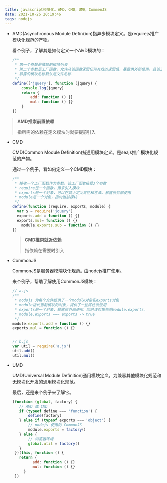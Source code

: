 ```yaml
---
title: javascript模块化。AMD，CMD，UMD，CommenJS
date: 2021-10-26 20:19:46
tags: nodejs
---
```


* AMD(Asynchronous Module Definition)指异步模块定义。是requirejs推广模块化规范的产物。

  看个例子，了解其是如何定义一个AMD模块的：

  ```javascript
  /**
   * 第一个参数是依赖的模块列表
   * 第二个参数是工厂函数，允许从该函数返回任何有效的返回值，暴露供外部使用。且该工厂函数的参数列表对应依赖的模块列表
   * 暴露的模块名称默认是文件名称
   */
  define(['jquery'], function (jquery) {
      console.log(jquery)
      return {
          add: function () {}
          mul: function () {}
      }
  })
  ```

> **AMD推崇前置依赖**
>
> 指所需的依赖在定义模块时就要提前引入

* CMD

  CMD(Common Module Definition)指通用模块定义。是seajs推广模块化规范的产物。

  通过一个例子，看如何定义一个CMD模块：

  ```javascript
  /**
   * 接收一个工厂函数作为参数。该工厂函数接受3个参数
   * require是一个函数，用来引入模块
   * exports是一个对象，可以在其上定义属性和方法。暴露供外部使用
   * module是一个对象，指向当前模块
   */
  define(function (require, exports, module) {
  	var $ = require('jquery')
  	exports.add = function () {}
  	exports.mul= function () {}
      module.exports.sub = function () {}
  })
  
  ```

  > **CMD推崇就近依赖**
  >
  > 指依赖在需要时引入


* CommonJS

  CommonJS是服务器模端块化规范。由nodejs推广使用。

  来个例子，帮助了解使用CommonJS模块：

  ```javascript
  // a.js
  /**
   * nodojs 为每个文件提供了一个module对象和exports对象
   * module指代当前模块的对象，提供了一些属性供使用
   * exports是一个对象，暴露供外部使用。同时该对象指向module.exports。
   * module.exports === exports -> true
   */
  module.exports.add = function () {}
  exports.mul = function () {}
  
  
  // b.js
  var util = require('a.js')
  util.add()
  util.mul()
  ```


* UMD

  UMD(Universal Module Definition)通用模块定义，为兼容其他模块化规范和无模块化开发的通用模块化规范。

  最后，还是来个例子来了解它。

  ```javascript
  (function (global, factory) {
  	 // AMD 或 CMD
  	 if (typeof define === 'function') {
  		 define(factory)
  	 } else if (typeof exports === 'object') {
  		 // nodejs 使用的 CommonJS
  		 module.exports = factory()
  	 } else {
  		 // 浏览器环境
  		 global.util = factory()
  	 }
   })(this, function () {
  	 return {
           add: function () {}
           mul: function () {}
       }
   })
  ```

  

  
